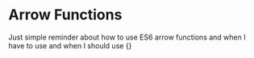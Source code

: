 # Arrow Functions

Just simple reminder about how to use ES6 arrow functions and when I have to use and when I should use {}

